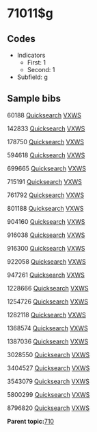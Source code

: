 # 71011$g

## Codes

-   Indicators
    -   First: 1
    -   Second: 1
-   Subfield: g

## Sample bibs

60188 [Quicksearch](https://search.library.yale.edu/catalog/60188) [VXWS](http://prodorbis.library.yale.edu:7014/vxws/GetHoldingsService?bibId=60188)

142833 [Quicksearch](https://search.library.yale.edu/catalog/142833) [VXWS](http://prodorbis.library.yale.edu:7014/vxws/GetHoldingsService?bibId=142833)

178750 [Quicksearch](https://search.library.yale.edu/catalog/178750) [VXWS](http://prodorbis.library.yale.edu:7014/vxws/GetHoldingsService?bibId=178750)

594618 [Quicksearch](https://search.library.yale.edu/catalog/594618) [VXWS](http://prodorbis.library.yale.edu:7014/vxws/GetHoldingsService?bibId=594618)

699665 [Quicksearch](https://search.library.yale.edu/catalog/699665) [VXWS](http://prodorbis.library.yale.edu:7014/vxws/GetHoldingsService?bibId=699665)

715191 [Quicksearch](https://search.library.yale.edu/catalog/715191) [VXWS](http://prodorbis.library.yale.edu:7014/vxws/GetHoldingsService?bibId=715191)

761792 [Quicksearch](https://search.library.yale.edu/catalog/761792) [VXWS](http://prodorbis.library.yale.edu:7014/vxws/GetHoldingsService?bibId=761792)

801188 [Quicksearch](https://search.library.yale.edu/catalog/801188) [VXWS](http://prodorbis.library.yale.edu:7014/vxws/GetHoldingsService?bibId=801188)

904160 [Quicksearch](https://search.library.yale.edu/catalog/904160) [VXWS](http://prodorbis.library.yale.edu:7014/vxws/GetHoldingsService?bibId=904160)

916038 [Quicksearch](https://search.library.yale.edu/catalog/916038) [VXWS](http://prodorbis.library.yale.edu:7014/vxws/GetHoldingsService?bibId=916038)

916300 [Quicksearch](https://search.library.yale.edu/catalog/916300) [VXWS](http://prodorbis.library.yale.edu:7014/vxws/GetHoldingsService?bibId=916300)

922058 [Quicksearch](https://search.library.yale.edu/catalog/922058) [VXWS](http://prodorbis.library.yale.edu:7014/vxws/GetHoldingsService?bibId=922058)

947261 [Quicksearch](https://search.library.yale.edu/catalog/947261) [VXWS](http://prodorbis.library.yale.edu:7014/vxws/GetHoldingsService?bibId=947261)

1228666 [Quicksearch](https://search.library.yale.edu/catalog/1228666) [VXWS](http://prodorbis.library.yale.edu:7014/vxws/GetHoldingsService?bibId=1228666)

1254726 [Quicksearch](https://search.library.yale.edu/catalog/1254726) [VXWS](http://prodorbis.library.yale.edu:7014/vxws/GetHoldingsService?bibId=1254726)

1282118 [Quicksearch](https://search.library.yale.edu/catalog/1282118) [VXWS](http://prodorbis.library.yale.edu:7014/vxws/GetHoldingsService?bibId=1282118)

1368574 [Quicksearch](https://search.library.yale.edu/catalog/1368574) [VXWS](http://prodorbis.library.yale.edu:7014/vxws/GetHoldingsService?bibId=1368574)

1387036 [Quicksearch](https://search.library.yale.edu/catalog/1387036) [VXWS](http://prodorbis.library.yale.edu:7014/vxws/GetHoldingsService?bibId=1387036)

3028550 [Quicksearch](https://search.library.yale.edu/catalog/3028550) [VXWS](http://prodorbis.library.yale.edu:7014/vxws/GetHoldingsService?bibId=3028550)

3404527 [Quicksearch](https://search.library.yale.edu/catalog/3404527) [VXWS](http://prodorbis.library.yale.edu:7014/vxws/GetHoldingsService?bibId=3404527)

3543079 [Quicksearch](https://search.library.yale.edu/catalog/3543079) [VXWS](http://prodorbis.library.yale.edu:7014/vxws/GetHoldingsService?bibId=3543079)

5800299 [Quicksearch](https://search.library.yale.edu/catalog/5800299) [VXWS](http://prodorbis.library.yale.edu:7014/vxws/GetHoldingsService?bibId=5800299)

8796820 [Quicksearch](https://search.library.yale.edu/catalog/8796820) [VXWS](http://prodorbis.library.yale.edu:7014/vxws/GetHoldingsService?bibId=8796820)

**Parent topic:**[710](../../tags/710/710.md)

